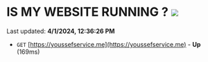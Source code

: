 # IS MY WEBSITE RUNNING ? [![](https://img.shields.io/static/v1?label=Sponsor&message=%E2%9D%A4&logo=GitHub&color=%23fe8e86)](https://github.com/sponsors/<username>)

Last updated: **4/1/2024, 12:36:26 PM**

- `GET` [https://youssefservice.me](https://youssefservice.me) - **Up** (169ms)
